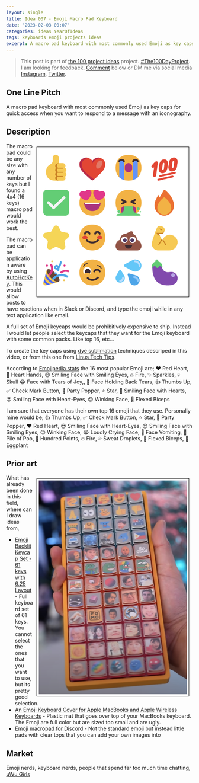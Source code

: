 ```yaml
---
layout: single
title: Idea 007 - Emoji Macro Pad Keyboard 
date: '2023-02-03 00:07'
categories: ideas YearOfIdeas
tags: keyboards emoji projects ideas
excerpt: A macro pad keyboard with most commonly used Emoji as key caps for quick access when you want to respond to a message with an iconography
---
```


> This post is part of [the 100 project ideas](/projects/2023-100-ideas/) project. [#The100DayProject](https://www.the100dayproject.org/). I am looking for feedback. <a href='#utterances-comments'>Comment</a> below or DM me via social media <a href="https://instagram.com/funvill" rel="nofollow noopener noreferrer"><i class="fab fa-fw fa-instagram" aria-hidden="true"></i><span class="label">Instagram</span></a>, <a href="https://twitter.com/funvill" rel="nofollow noopener noreferrer"><i class="fab fa-fw fa-twitter" aria-hidden="true"></i><span class="label">Twitter</span></a>.

## One Line Pitch

A macro pad keyboard with most commonly used Emoji as key caps for quick access when you want to respond to a message with an iconography.

## Description

<img src="/public/uploads/2023/top-16-emoji.png" alt="Top 16 Emoji" style="float: right; margin: 10px; max-width: 400px; border: 1px solid black; padding: 5px"/>The macro pad could be any size with any number of keys but I found a 4x4 (16 keys) macro pad would work the best.

The macro pad can be application aware by using [AutoHotKey](https://www.autohotkey.com/). This would allow posts to have reactions when in Slack or Discord, and type the emoji while in any text application like email.

A full set of Emoji keycaps would be prohibitively expensive to ship. Instead I would let people select the keycaps that they want for the Emoji keyboard with some common packs. Like top 16, etc…

To create the key caps using [dye sublimation](https://www.youtube.com/watch?v=jNZkzK4l0F8) techniques descriped in this video, or from this one from [Linus Tech Tips](https://www.youtube.com/watch?v=-scV7LLvdh8).

According to [Emojipedia stats](https://emojipedia.org/stats/) the 16 most popular Emoji are;
❤️ Red Heart, 🫶 Heart Hands, 😊 Smiling Face with Smiling Eyes, 🔥 Fire, ✨ Sparkles, 💀 Skull
😂 Face with Tears of Joy,, 🥹 Face Holding Back Tears, 👍 Thumbs Up, ✅ Check Mark Button,  🎉 Party Popper, ⭐ Star, 🥰 Smiling Face with Hearts, 😍 Smiling Face with Heart-Eyes, 😉 Winking Face, 💪 Flexed Biceps

I am sure that everyone has their own top 16 emoji that they use. Personally mine would be; 👍 Thumbs Up, ✅ Check Mark Button, ⭐ Star, 🎉 Party Popper, ❤️ Red Heart, 😍 Smiling Face with Heart-Eyes, 😊 Smiling Face with Smiling Eyes, 😉 Winking Face, 😭 Loudly Crying Face, 🤮 Face Vomiting, 💩 Pile of Poo, 💯 Hundred Points, 🔥 Fire, 💦 Sweat Droplets, 💪 Flexed Biceps, 🍆 Eggplant

## Prior art

<img src="/public/uploads/2023/emoji_macropad_for_discord.png" alt="Emoji_macropad_for_discord" style="float: right; margin: 10px; max-width: 400px; border: 1px solid black; padding: 5px"/>What has already been done in this field, where can I draw ideas from,

- [Emoji Backlit Keycap Set - 61 keys with 6.25 Layout](https://www.etsy.com/ca/listing/1326230451/emoji-backlit-keycap-set-61-keys-with) - Full keyboard set of 61 keys. You cannot select the ones that you want to use, but its pretty good selection.
- [An Emoji Keyboard Cover for Apple MacBooks and Apple Wireless Keyboards](https://laughingsquid.com/an-emoji-keyboard-cover-for-apple-macbooks-and-apple-wireless-keyboards/) - Plastic mat that goes over top of your MacBooks keyboard. The Emoji are full color but are sized too small and are ugly.
- [Emoji macropad for Discord](https://www.youtube.com/watch?v=NGPvuCFWLNg) - Not the standard emoji but instead little pads with clear tops that you can add your own images into

## Market

Emoji nerds, keyboard nerds, people that spend far too much time chatting, [uWu Girls](https://www.youtube.com/watch?v=xjrU3N8M4eo)
